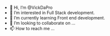 - 👋 Hi, I’m @VickDaPro
- 👀 I’m interested in Full Stack development.
- 🌱 I’m currently learning Front end development.
- 💞️ I’m looking to collaborate on ...
- 📫 How to reach me ...

<!---
VickDaPro/VickDaPro is a ✨ special ✨ repository because its `README.md` (this file) appears on your GitHub profile.
You can click the Preview link to take a look at your changes.
--->
